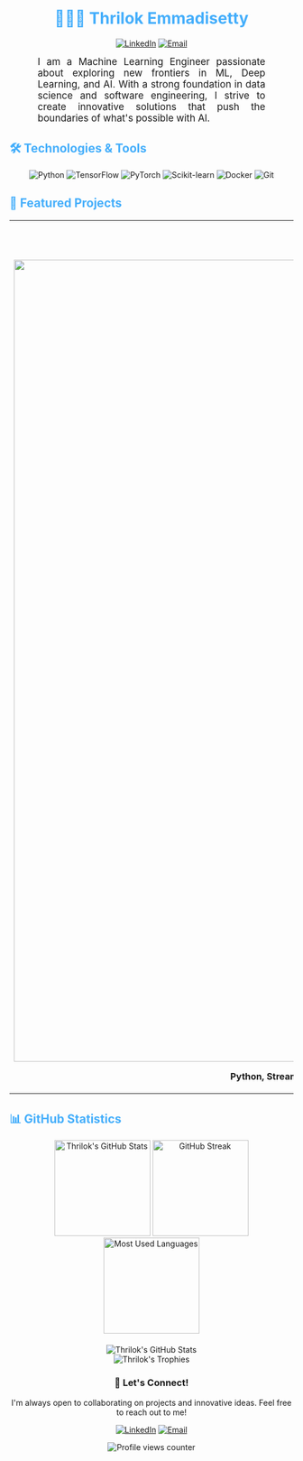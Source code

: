 <h1 align="center" style="color: #44AEFB;">👨🏻‍💻 Thrilok Emmadisetty</h1>

<p align="center">
  <a href="https://www.linkedin.com/in/thrilokemmadisetty/"><img src="https://img.shields.io/badge/LinkedIn-0077B5?style=for-the-badge&logo=linkedin&logoColor=white" alt="LinkedIn"></a>
  <a href="mailto:thrilokemmadisetty@protonmail.com"><img src="https://img.shields.io/badge/ProtonMail-8B89CC?style=for-the-badge&logo=protonmail&logoColor=white" alt="Email"></a>
</p>

<p align="center" style="text-align: justify; margin: 0 50px; font-size: 17px;">
  I am a Machine Learning Engineer passionate about exploring new frontiers in ML, Deep Learning, and AI. With a strong foundation in data science and software engineering, I strive to create innovative solutions that push the boundaries of what's possible with AI.
</p>

<h2 style="color: #44AEFB">🛠️ Technologies & Tools</h2>

<p align="center">
  <img src="https://img.shields.io/badge/Python-3776AB?style=for-the-badge&logo=python&logoColor=white" alt="Python">
  <img src="https://img.shields.io/badge/TensorFlow-FF6F00?style=for-the-badge&logo=tensorflow&logoColor=white" alt="TensorFlow">
  <img src="https://img.shields.io/badge/PyTorch-EE4C2C?style=for-the-badge&logo=pytorch&logoColor=white" alt="PyTorch">
  <img src="https://img.shields.io/badge/scikit_learn-F7931E?style=for-the-badge&logo=scikit-learn&logoColor=white" alt="Scikit-learn">
  <img src="https://img.shields.io/badge/Docker-2CA5E0?style=for-the-badge&logo=docker&logoColor=white" alt="Docker">
  <img src="https://img.shields.io/badge/Git-F05032?style=for-the-badge&logo=git&logoColor=white" alt="Git">
</p>

<h2 style="color: #44AEFB">🚀 Featured Projects</h2>

<table>
  <tr>
    <td width="50%">
      <h3 align="center">EDA and Preprocessing</h3>
      <div align="center">  
        <a href="[https://github.com/Thrilok28021996/EDA-Preprocessing_StreamApp]" target="_blank">
          <img width="1422" alt="Screenshot 2024-07-19 at 6 59 58 PM" src="https://github.com/user-attachments/assets/dbc51602-97f4-41dd-82e2-0fb263435565">
        </a>
        <p><strong>Python, Streamlit, Pandas</strong> - To make the data analysis simpler for a non-domain user.</p>
      </div>
    </td>
    <!-- Add projects here -->
  </tr>
</table>

<h2 style="color: #44AEFB">📊 GitHub Statistics</h2>

<div align="center">
  <img src="https://github-readme-stats.vercel.app/api?username=Thrilok28021996&show_icons=true&count_private=true&hide=stars&include_all_commits=true&theme=algolia&border_radius=20" alt="Thrilok's GitHub Stats" height="170"/>
  <img src="https://github-readme-streak-stats.herokuapp.com/?user=Thrilok28021996&theme=algolia&border_radius=20" alt="GitHub Streak" height="170"/>
</div>

<div align="center">
  <img src="https://github-readme-stats.vercel.app/api/top-langs/?username=Thrilok28021996&layout=compact&show_icons=true&theme=algolia&border_radius=20" alt="Most Used Languages" height="170"/>
</div>

<div align="center" style="margin-top: 20px;">
  <img src="https://github-profile-summary-cards.vercel.app/api/cards/profile-details?username=Thrilok28021996&theme=github_dark" alt="Thrilok's GitHub Stats" style="max-width: 100%; height: auto;">
</div>

<div align="center">
  <img src="https://github-profile-trophy.vercel.app/?username=Thrilok28021996&theme=algolia&row=1&column=6" alt="Thrilok's Trophies" />
</div>

<!-- <h2 style="color: #44AEFB">📝 Latest Blog Posts</h2> -->

<!-- BLOG-POST-LIST:START -->
<!-- BLOG-POST-LIST:END -->

<div align="center">
  <h3>💼 Let's Connect!</h3>
  <p>I'm always open to collaborating on projects and innovative ideas. Feel free to reach out to me!</p>
  <a href="https://www.linkedin.com/in/thrilokemmadisetty/"><img src="https://img.icons8.com/color/48/000000/linkedin.png" alt="LinkedIn"/></a>
  <a href="mailto:thrilokemmadisetty@protonmail.com"><img src="https://img.icons8.com/color/48/000000/email.png" alt="Email"/></a>
</div>

<p align="center">
  <img src="https://komarev.com/ghpvc/?username=Thrilok28021996&style=flat-square&color=blue" alt="Profile views counter"/>
</p>
